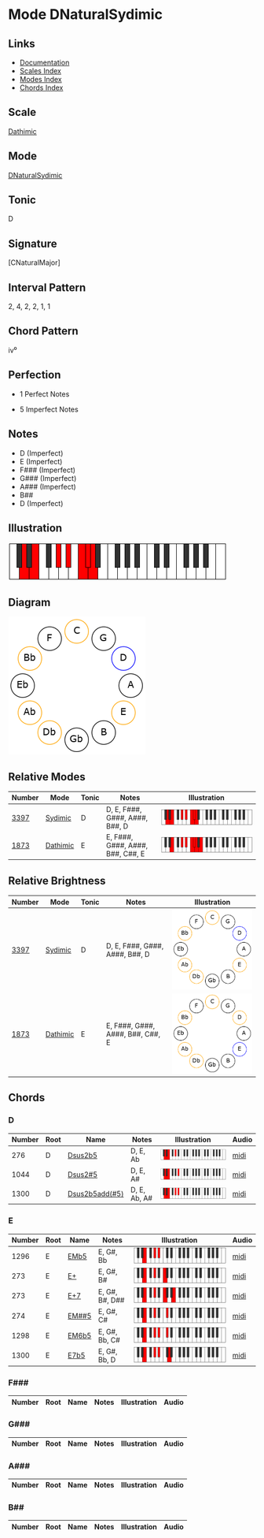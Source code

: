 # Mode DNaturalSydimic

## Links

- [Documentation](README.md)
- [Scales Index](Scales.md)
- [Modes Index](Modes.md)
- [Chords Index](Chords.md)

## Scale

[Dathimic](ScaleDathimic.md)

## Mode

[DNaturalSydimic](ModeDNaturalSydimic.md)

## Tonic

D

## Signature

[CNaturalMajor]

## Interval Pattern

2, 4, 2, 2, 1, 1

## Chord Pattern

iv⁰

## Perfection

 - 1 Perfect Notes

 - 5 Imperfect Notes

## Notes

- D (Imperfect)
- E (Imperfect)
- F### (Imperfect)
- G### (Imperfect)
- A### (Imperfect)
- B##
- D (Imperfect)

## Illustration

![DNaturalSydimic](ModeDNaturalSydimic.png)

## Diagram

![DNaturalSydimic](CircleModeDNaturalSydimic.png)

## Relative Modes

| Number | Mode | Tonic | Notes | Illustration |
|--------|------|-------|-------|--------------|
| [3397](https://ianring.com/musictheory/scales/3397) | [Sydimic](ModeSydimic.md) | D | D, E, F###, G###, A###, B##, D | ![DNaturalSydimic](ModeDNaturalSydimic.png) |
| [1873](https://ianring.com/musictheory/scales/1873) | [Dathimic](ModeDathimic.md) | E | E, F###, G###, A###, B##, C##, E | ![ENaturalDathimic](ModeENaturalDathimic.png) |
## Relative Brightness

| Number | Mode | Tonic | Notes | Illustration |
|--------|------|-------|-------|--------------|
| [3397](https://ianring.com/musictheory/scales/3397) | [Sydimic](ModeSydimic.md) | D | D, E, F###, G###, A###, B##, D | ![DNaturalSydimic](CircleModeDNaturalSydimic.png) |
| [1873](https://ianring.com/musictheory/scales/1873) | [Dathimic](ModeDathimic.md) | E | E, F###, G###, A###, B##, C##, E | ![ENaturalDathimic](CircleModeENaturalDathimic.png) |

## Chords

### D

| Number | Root | Name | Notes | Illustration | Audio |
|--------|------|------|-------|--------------|-------|
| 276 | D | [Dsus2b5](ChordDNaturalSuspendedSecondFlatFifth.md) | D, E, Ab | ![Dsus2b5](ChordDNaturalSuspendedSecondFlatFifthRootPosition.png) | [midi](ChordDNaturalSuspendedSecondFlatFifthRootPosition.mid) |
| 1044 | D | [Dsus2#5](ChordDNaturalSuspendedSecondSharpFifth.md) | D, E, A# | ![Dsus2#5](ChordDNaturalSuspendedSecondSharpFifthRootPosition.png) | [midi](ChordDNaturalSuspendedSecondSharpFifthRootPosition.mid) |
| 1300 | D | [Dsus2b5add(#5)](ChordDNaturalSuspendedSecondFlatFifthAddSharpFifth.md) | D, E, Ab, A# | ![Dsus2b5add(#5)](ChordDNaturalSuspendedSecondFlatFifthAddSharpFifthRootPosition.png) | [midi](ChordDNaturalSuspendedSecondFlatFifthAddSharpFifthRootPosition.mid) |

### E

| Number | Root | Name | Notes | Illustration | Audio |
|--------|------|------|-------|--------------|-------|
| 1296 | E | [EMb5](ChordENaturalMajorFlatFifth.md) | E, G#, Bb | ![EMb5](ChordENaturalMajorFlatFifthRootPosition.png) | [midi](ChordENaturalMajorFlatFifthRootPosition.mid) |
| 273 | E | [E+](ChordENaturalAugmented.md) | E, G#, B# | ![E+](ChordENaturalAugmentedRootPosition.png) | [midi](ChordENaturalAugmentedRootPosition.mid) |
| 273 | E | [E+7](ChordENaturalAugmentedAugmentedSeventh.md) | E, G#, B#, D## | ![E+7](ChordENaturalAugmentedAugmentedSeventhRootPosition.png) | [midi](ChordENaturalAugmentedAugmentedSeventhRootPosition.mid) |
| 274 | E | [EM##5](ChordENaturalMajorDoubleSharpFifth.md) | E, G#, C# | ![EM##5](ChordENaturalMajorDoubleSharpFifthRootPosition.png) | [midi](ChordENaturalMajorDoubleSharpFifthRootPosition.mid) |
| 1298 | E | [EM6b5](ChordENaturalMajorSixthFlatFifth.md) | E, G#, Bb, C# | ![EM6b5](ChordENaturalMajorSixthFlatFifthRootPosition.png) | [midi](ChordENaturalMajorSixthFlatFifthRootPosition.mid) |
| 1300 | E | [E7b5](ChordENaturalDominantSeventhFlatFifth.md) | E, G#, Bb, D | ![E7b5](ChordENaturalDominantSeventhFlatFifthRootPosition.png) | [midi](ChordENaturalDominantSeventhFlatFifthRootPosition.mid) |

### F###

| Number | Root | Name | Notes | Illustration | Audio |
|--------|------|------|-------|--------------|-------|

### G###

| Number | Root | Name | Notes | Illustration | Audio |
|--------|------|------|-------|--------------|-------|

### A###

| Number | Root | Name | Notes | Illustration | Audio |
|--------|------|------|-------|--------------|-------|

### B##

| Number | Root | Name | Notes | Illustration | Audio |
|--------|------|------|-------|--------------|-------|

